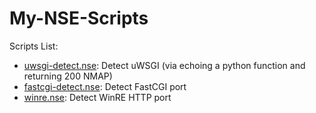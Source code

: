 # My-NSE-Scripts

Scripts List:

+ [uwsgi-detect.nse](scripts/uwsgi-detect.nse): Detect uWSGI (via echoing a python function and returning 200 NMAP)
+ [fastcgi-detect.nse](scripts/fastcgi-detect.nse): Detect FastCGI port
+ [winre.nse](scripts/winrm.nse): Detect WinRE HTTP port
